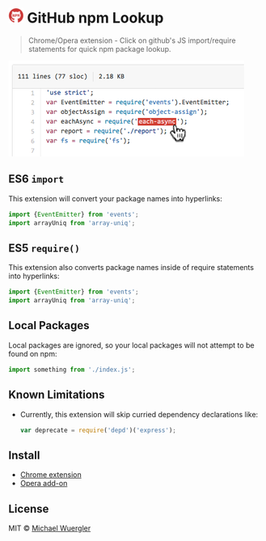 # <img src="icon.png" width="30"> GitHub npm Lookup

> Chrome/Opera extension - Click on github's JS import/require statements for quick npm package lookup.

![](screenshot.png)

## ES6 `import`

This extension will convert your package names into hyperlinks:
```js
import {EventEmitter} from 'events';
import arrayUniq from 'array-uniq';
```
    
## ES5 `require()`

This extension also converts package names inside of require statements into hyperlinks:
```js
import {EventEmitter} from 'events';
import arrayUniq from 'array-uniq';
```

## Local Packages

Local packages are ignored, so your local packages will not attempt to be found on npm:
```js
import something from './index.js';
```


## Known Limitations

- Currently, this extension will skip curried dependency declarations like:
    ```js
    var deprecate = require('depd')('express');
    ```

## Install

* [Chrome extension]()
* [Opera add-on]()

## License

MIT © [Michael Wuergler](http://numetriclabs.com)

